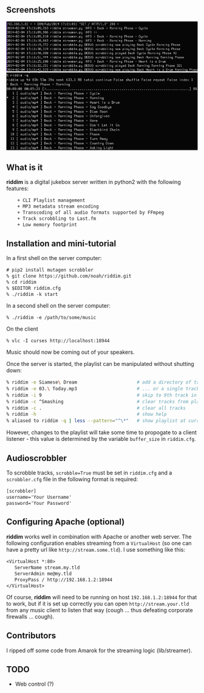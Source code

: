 ## Screenshots

![riddim server](screenshots/riddim.png "riddim server output")
![riddim -q](screenshots/riddim-q.png "output of riddim -q query command")

## What is it

**riddim** is a digital jukebox server written in python2 with the
following features:

        + CLI Playlist management
        + MP3 metadata stream encoding
        + Transcoding of all audio formats supported by FFmpeg
        + Track scrobbling to Last.fm
        + Low memory footprint

## Installation and mini-tutorial

In a first shell on the server computer:

```
# pip2 install mutagen scrobbler
% git clone https://github.com/noah/riddim.git
% cd riddim
% $EDITOR riddim.cfg
% ./riddim -k start
```

In a second shell on the server computer:

```
% ./riddim -e /path/to/some/music
```

On the client
```
% vlc -I curses http://localhost:18944
```

Music should now be coming out of your speakers.

Once the server is started, the playlist can be manipulated without
shutting down:

```bash
% riddim -e Siamese\ Dream                      # add a directory of tracks to the playlist ...
% riddim -e 03.\ Today.mp3                      # ... or a single track
% riddim -i 9                                   # skip to 9th track in the playlist
% riddim -c ^Smashing                           # clear tracks from playlist via regex pattern
% riddim -c .                                   # clear all tracks
% riddim -h                                     # show help
% aliased to riddim -q | less --pattern="^\*"   # show playlist at current track 
```

However, changes to the playlist will take some time to propogate to a
client listener - this value is determined by the variable `buffer_size`
in `riddim.cfg`.


## Audioscrobbler

To scrobble tracks, `scrobble=True` must be set in `riddim.cfg` and a
`scrobbler.cfg` file in the following format is required:

    [scrobbler]
    username='Your Username'
    password='Your Password'

## Configuring Apache (optional)

**riddim** works well in combination with Apache or another web server.
The following configuration enables streaming from a `VirtualHost` (so
one can have a pretty url like `http://stream.some.tld`).  I use
something like this:

```
<VirtualHost *:80>
   ServerName stream.my.tld
   ServerAdmin me@my.tld
   ProxyPass / http://192.168.1.2:18944
</VirtualHost>      
```

Of course, **riddim** will need to be running on host
`192.168.1.2:18944` for that to work, but if it is set up correctly you
can open `http://stream.your.tld` from any music client to listen that
way (cough ... thus defeating corporate firewalls ...  cough).

## Contributors

I ripped off some code from Amarok for the streaming logic (lib/streamer).

## TODO

+ Web control (?)

